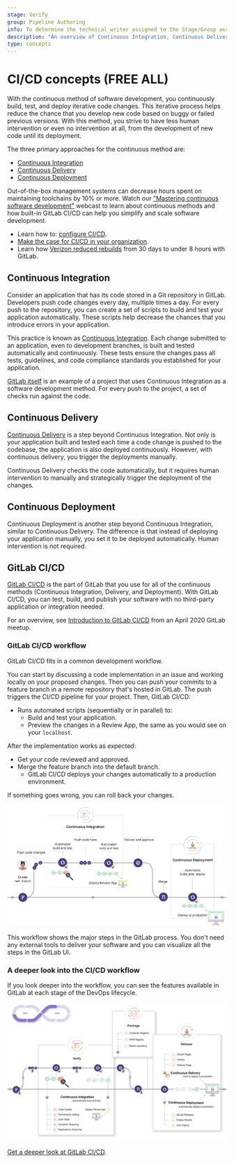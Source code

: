 ```yaml
---
stage: Verify
group: Pipeline Authoring
info: To determine the technical writer assigned to the Stage/Group associated with this page, see https://about.gitlab.com/handbook/product/ux/technical-writing/#assignments
description: "An overview of Continuous Integration, Continuous Delivery, and Continuous Deployment, as well as an introduction to GitLab CI/CD."
type: concepts
---
```


# CI/CD concepts **(FREE ALL)**

With the continuous method of software development, you continuously build,
test, and deploy iterative code changes. This iterative process helps reduce
the chance that you develop new code based on buggy or failed previous versions.
With this method, you strive to have less human intervention or even no intervention at all,
from the development of new code until its deployment.

The three primary approaches for the continuous method are:

- [Continuous Integration](#continuous-integration)
- [Continuous Delivery](#continuous-delivery)
- [Continuous Deployment](#continuous-deployment)

Out-of-the-box management systems can decrease hours spent on maintaining toolchains by 10% or more.
Watch our ["Mastering continuous software development"](https://about.gitlab.com/webcast/mastering-ci-cd/)
webcast to learn about continuous methods and how built-in GitLab CI/CD can help you simplify and scale software development.

- <i class="fa fa-youtube-play youtube" aria-hidden="true"></i>Learn how to: [configure CI/CD](https://www.youtube.com/watch?v=opdLqwz6tcE).
- [Make the case for CI/CD in your organization](https://about.gitlab.com/devops-tools/github-vs-gitlab/).
- Learn how [Verizon reduced rebuilds](https://about.gitlab.com/blog/2019/02/14/verizon-customer-story/) from 30 days to under 8 hours with GitLab.

## Continuous Integration

Consider an application that has its code stored in a Git
repository in GitLab. Developers push code changes every day,
multiple times a day. For every push to the repository, you
can create a set of scripts to build and test your application
automatically. These scripts help decrease the chances that you introduce errors in your application.

This practice is known as [Continuous Integration](https://en.wikipedia.org/wiki/Continuous_integration).
Each change submitted to an application, even to development branches,
is built and tested automatically and continuously. These tests ensure the
changes pass all tests, guidelines, and code compliance
standards you established for your application.

[GitLab itself](https://gitlab.com/gitlab-org/gitlab) is an
example of a project that uses Continuous Integration as a software
development method. For every push to the project, a set
of checks run against the code.

## Continuous Delivery

[Continuous Delivery](https://continuousdelivery.com/) is a step
beyond Continuous Integration. Not only is your application
built and tested each time a code change is pushed to the codebase,
the application is also deployed continuously. However, with continuous
delivery, you trigger the deployments manually.

Continuous Delivery checks the code automatically, but it requires
human intervention to manually and strategically trigger the deployment
of the changes.

## Continuous Deployment

Continuous Deployment is another step beyond Continuous Integration, similar to
Continuous Delivery. The difference is that instead of deploying your
application manually, you set it to be deployed automatically.
Human intervention is not required.

## GitLab CI/CD

[GitLab CI/CD](../quick_start/index.md) is the part of GitLab that you use
for all of the continuous methods (Continuous Integration,
Delivery, and Deployment). With GitLab CI/CD, you can test, build,
and publish your software with no third-party application or integration needed.

<i class="fa fa-youtube-play youtube" aria-hidden="true"></i>
For an overview, see [Introduction to GitLab CI/CD](https://www.youtube.com/watch?v=l5705U8s_nQ&t=397) from an April 2020 GitLab meetup.

### GitLab CI/CD workflow

GitLab CI/CD fits in a common development workflow.

You can start by discussing a code implementation in an issue
and working locally on your proposed changes. Then you can push your
commits to a feature branch in a remote repository that's hosted in GitLab.
The push triggers the CI/CD pipeline for your project. Then, GitLab CI/CD:

- Runs automated scripts (sequentially or in parallel) to:
  - Build and test your application.
  - Preview the changes in a Review App, the same as you
    would see on your `localhost`.

After the implementation works as expected:

- Get your code reviewed and approved.
- Merge the feature branch into the default branch.
  - GitLab CI/CD deploys your changes automatically to a production environment.

If something goes wrong, you can roll back your changes.

![GitLab workflow example](img/gitlab_workflow_example_11_9.png)

This workflow shows the major steps in the GitLab process.
You don't need any external tools to deliver your software and
you can visualize all the steps in the GitLab UI.

### A deeper look into the CI/CD workflow

If you look deeper into the workflow, you can see
the features available in GitLab at each stage of the DevOps
lifecycle.

![Deeper look into the basic CI/CD workflow](img/gitlab_workflow_example_extended_v12_3.png)

<i class="fa fa-youtube-play youtube" aria-hidden="true"></i>
[Get a deeper look at GitLab CI/CD](https://youtu.be/l5705U8s_nQ?t=369).
